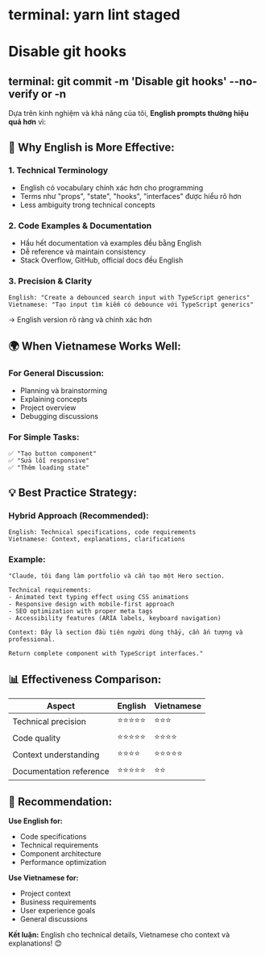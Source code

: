 # terminal: yarn lint staged

# Disable git hooks

## terminal: git commit -m 'Disable git hooks' --no-verify or -n


Dựa trên kinh nghiệm và khả năng của tôi, **English prompts thường hiệu quả hơn** vì:

## 🎯 **Why English is More Effective:**

### 1. **Technical Terminology**
- English có vocabulary chính xác hơn cho programming
- Terms như "props", "state", "hooks", "interfaces" được hiểu rõ hơn
- Less ambiguity trong technical concepts

### 2. **Code Examples & Documentation**
- Hầu hết documentation và examples đều bằng English
- Dễ reference và maintain consistency
- Stack Overflow, GitHub, official docs đều English

### 3. **Precision & Clarity**
```
English: "Create a debounced search input with TypeScript generics"
Vietnamese: "Tạo input tìm kiếm có debounce với TypeScript generics"
```
→ English version rõ ràng và chính xác hơn

## 🌍 **When Vietnamese Works Well:**

### **For General Discussion:**
- Planning và brainstorming
- Explaining concepts
- Project overview
- Debugging discussions

### **For Simple Tasks:**
```
✅ "Tạo button component"
✅ "Sửa lỗi responsive"
✅ "Thêm loading state"
```

## 💡 **Best Practice Strategy:**

### **Hybrid Approach (Recommended):**
```
English: Technical specifications, code requirements
Vietnamese: Context, explanations, clarifications
```

### **Example:**
```
"Claude, tôi đang làm portfolio và cần tạo một Hero section.

Technical requirements:
- Animated text typing effect using CSS animations
- Responsive design with mobile-first approach
- SEO optimization with proper meta tags
- Accessibility features (ARIA labels, keyboard navigation)

Context: Đây là section đầu tiên người dùng thấy, cần ấn tượng và professional.

Return complete component with TypeScript interfaces."
```

## 📊 **Effectiveness Comparison:**

| Aspect | English | Vietnamese |
|--------|---------|------------|
| Technical precision | ⭐⭐⭐⭐⭐ | ⭐⭐⭐ |
| Code quality | ⭐⭐⭐⭐⭐ | ⭐⭐⭐⭐ |
| Context understanding | ⭐⭐⭐⭐ | ⭐⭐⭐⭐⭐ |
| Documentation reference | ⭐⭐⭐⭐⭐ | ⭐⭐ |

## 🎯 **Recommendation:**

**Use English for:**
- Code specifications
- Technical requirements
- Component architecture
- Performance optimization

**Use Vietnamese for:**
- Project context
- Business requirements
- User experience goals
- General discussions

**Kết luận:** English cho technical details, Vietnamese cho context và explanations! 😊